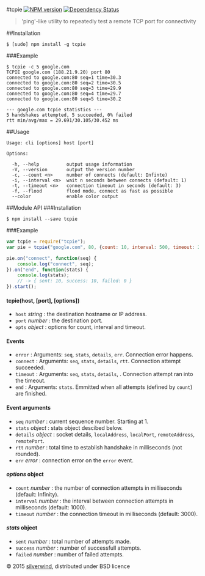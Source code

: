 #tcpie [![NPM version](https://img.shields.io/npm/v/tcpie.svg?style=flat)](https://www.npmjs.org/package/tcpie) [![Dependency Status](http://img.shields.io/david/silverwind/tcpie.svg?style=flat)](https://david-dm.org/silverwind/tcpie)
> 'ping'-like utility to repeatedly test a remote TCP port for connectivity

##Installation
```
$ [sudo] npm install -g tcpie
```
###Example
```
$ tcpie -c 5 google.com
TCPIE google.com (188.21.9.20) port 80
connected to google.com:80 seq=1 time=30.3
connected to google.com:80 seq=2 time=30.5
connected to google.com:80 seq=3 time=29.9
connected to google.com:80 seq=4 time=29.7
connected to google.com:80 seq=5 time=30.2

--- google.com tcpie statistics ---
5 handshakes attempted, 5 succeeded, 0% failed
rtt min/avg/max = 29.691/30.105/30.452 ms
```
##Usage
```
Usage: cli [options] host [port]

Options:

  -h, --help          output usage information
  -V, --version       output the version number
  -c, --count <n>     number of connects (default: Infinte)
  -i, --interval <n>  wait n seconds between connects (default: 1)
  -t, --timeout <n>   connection timeout in seconds (default: 3)
  -f, --flood         flood mode, connect as fast as possible
  --color             enable color output
```

##Module API
###Installation
```
$ npm install --save tcpie
```
###Example
```js
var tcpie = require("tcpie");
var pie = tcpie("google.com", 80, {count: 10, interval: 500, timeout: 2000});

pie.on("connect", function(seq) {
    console.log("connect", seq);
}).on("end", function(stats) {
    console.log(stats);
    // -> { sent: 10, success: 10, failed: 0 }
}).start();
```
#### tcpie(host, [port], [options])
- `host` *string* : the destination hostname or IP address.
- `port` *number* : the destination port.
- `opts` *object* : options for count, interval and timeout.

#### Events
- `error`   : Arguments: `seq`, `stats`, `details`, `err`. Connection error happens.
- `connect` : Arguments: `seq`, `stats`, `details`, `rtt`. Connection attempt succeeded.
- `timeout` : Arguments: `seq`, `stats`, `details`, . Connection attempt ran into the timeout.
- `end`     : Arguments: `stats`. Emmitted when all attempts (defined by `count`) are finished.

#### Event arguments
- `seq`     *number* : current sequence number. Starting at 1.
- `stats`   *object* : stats object descibed below.
- `details` *object* : socket details, `localAddress`, `localPort`, `remoteAddress`, `remotePort`.
- `rtt`     *number* : total time to establish handshake in milliseconds (not rounded).
- `err`     *error*  : connection error on the `error` event.

#### *options* object
- `count`    *number* : the number of connection attempts in milliseconds (default: Infinity).
- `interval` *number* : the interval between connection attempts in milliseconds (default: 1000).
- `timeout`  *number* : the connection timeout in milliseconds (default: 3000).

#### *stats* object
- `sent`     *number* : total number of attempts made.
- `success`  *number* : number of successfull attempts.
- `failed`   *number* : number of failed attempts.

© 2015 [silverwind](https://github.com/silverwind), distributed under BSD licence
